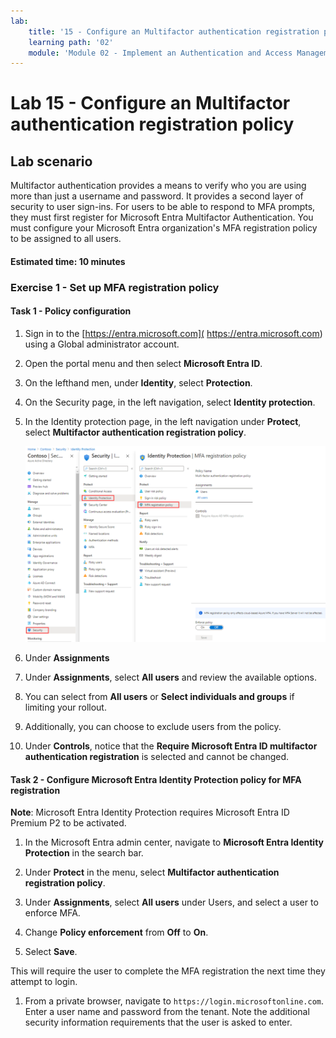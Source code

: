 ```yaml
---
lab:
    title: '15 - Configure an Multifactor authentication registration policy'
    learning path: '02'
    module: 'Module 02 - Implement an Authentication and Access Management Solution'
---
```


# Lab 15 - Configure an Multifactor authentication registration policy

## Lab scenario

Multifactor authentication provides a means to verify who you are using more than just a username and password. It provides a second layer of security to user sign-ins. For users to be able to respond to MFA prompts, they must first register for Microsoft Entra Multifactor Authentication. You must configure your Microsoft Entra organization's MFA registration policy to be assigned to all users.

#### Estimated time: 10 minutes

### Exercise 1 - Set up MFA registration policy

#### Task 1 - Policy configuration

1. Sign in to the [https://entra.microsoft.com]( https://entra.microsoft.com) using a Global administrator account.

2. Open the portal menu and then select **Microsoft Entra ID**.

3. On the lefthand men, under **Identity**, select **Protection**.

4. On the Security page, in the left navigation, select **Identity protection**.

5. In the Identity protection page, in the left navigation under **Protect**, select **Multifactor authentication registration policy**.

    ![Screen image displaying the MFA registration policy page with browsing path highlighted](./media/lp2-mod4-browse-to-mfa-registration-policy.png)

6. Under **Assignments**

7. Under **Assignments**, select **All users** and review the available options.

8. You can select from **All users** or **Select individuals and groups** if limiting your rollout.

9. Additionally, you can choose to exclude users from the policy.

10. Under **Controls**, notice that the **Require Microsoft Entra ID multifactor authentication registration** is selected and cannot be changed.


#### Task 2 - Configure Microsoft Entra Identity Protection policy for MFA registration

**Note**: Microsoft Entra Identity Protection requires Microsoft Entra ID Premium P2 to be activated. 

1. In the Microsoft Entra admin center, navigate to **Microsoft Entra Identity Protection** in the search bar.

1. Under **Protect** in the menu, select **Multifactor authentication registration policy**.

1. Under **Assignments**, select **All users** under Users, and select a user to enforce MFA.

1. Change **Policy enforcement** from **Off** to **On**.

1. Select **Save**.

This will require the user to complete the MFA registration the next time they attempt to login.

1. From a private browser, navigate to `https://login.microsoftonline.com`. Enter a user name and password from the tenant.  Note the additional security information requirements that the user is asked to enter.
